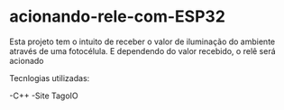 # acionando-rele-com-ESP32
Esta projeto tem o intuito de receber o valor de iluminação do ambiente através de uma fotocélula. E dependendo do valor recebido, o relê será acionado 

Tecnlogias utilizadas:

-C++
-Site TagoIO
